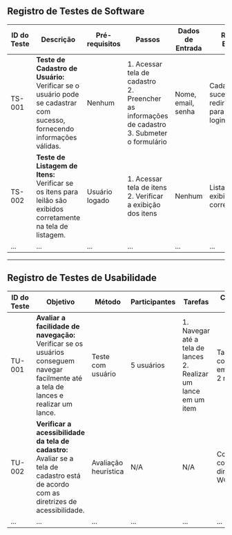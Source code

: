 ## Registro de Testes de Software


| ID do Teste | Descrição                         | Pré-requisitos | Passos                      | Dados de Entrada        | Resultado Esperado       | Resultado Obtido | Status | Observações |
|-------------|-----------------------------------|----------------|-----------------------------|-------------------------|--------------------------|------------------|--------|-------------|
| TS-001      | **Teste de Cadastro de Usuário:** Verificar se o usuário pode se cadastrar com sucesso, fornecendo informações válidas. | Nenhum         | 1. Acessar tela de cadastro<br>2. Preencher as informações de cadastro<br>3. Submeter o formulário | Nome, email, senha | Cadastro bem-sucedido e redirecionamento para a tela de login | Sucesso          | Passou | N/A         |
| TS-002      | **Teste de Listagem de Itens:** Verificar se os itens para leilão são exibidos corretamente na tela de listagem. | Usuário logado | 1. Acessar tela de itens<br>2. Verificar a exibição dos itens | Nenhum                  | Lista de itens exibida corretamente | Sucesso          | Passou | N/A         |
| ...         | ...                               | ...            | ...                         | ...                     | ...                      | ...              | ...    | ...         |

---


## Registro de Testes de Usabilidade

| ID do Teste | Objetivo                                  | Método            | Participantes | Tarefas                        | Critérios de Sucesso       | Resultados    | Recomendações |
|-------------|-------------------------------------------|-------------------|---------------|--------------------------------|----------------------------|---------------|---------------|
| TU-001      | **Avaliar a facilidade de navegação:** Verificar se os usuários conseguem navegar facilmente até a tela de lances e realizar um lance. | Teste com usuário | 5 usuários    | 1. Navegar até a tela de lances<br>2. Realizar um lance em um item | Tarefa completada em menos de 2 minutos | Todos completaram | Ajustar layout se necessário |
| TU-002      | **Verificar a acessibilidade da tela de cadastro:** Avaliar se a tela de cadastro está de acordo com as diretrizes de acessibilidade. | Avaliação heurística | N/A         | N/A                            | Conformidade com as diretrizes WCAG | Falhas identificadas | Ajustar contraste, tamanhos de fonte e outros elementos conforme necessário |
| ...         | ...                                       | ...               | ...           | ...                            | ...                        | ...           | ...           |
